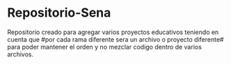 # Repositorio-Sena
Repositorio creado para agregar varios proyectos educativos teniendo en cuenta que #por cada rama diferente sera un archivo o proyecto diferente# para poder mantener el orden y no mezclar codigo dentro de varios archivos.
